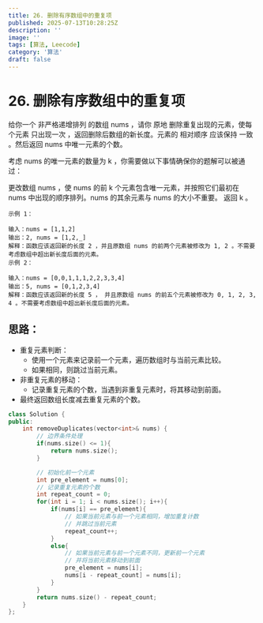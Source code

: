```yaml
---
title: 26. 删除有序数组中的重复项
published: 2025-07-13T10:28:25Z
description: ''
image: ''
tags: [算法, Leecode]
category: '算法'
draft: false
---
```


# 26. 删除有序数组中的重复项

给你一个 非严格递增排列 的数组 nums ，请你 原地 删除重复出现的元素，使每个元素 只出现一次 ，返回删除后数组的新长度。元素的 相对顺序 应该保持 一致 。然后返回 nums 中唯一元素的个数。

考虑 nums 的唯一元素的数量为 k ，你需要做以下事情确保你的题解可以被通过：

更改数组 nums ，使 nums 的前 k 个元素包含唯一元素，并按照它们最初在 nums 中出现的顺序排列。nums 的其余元素与 nums 的大小不重要。
返回 k 。

```
示例 1：

输入：nums = [1,1,2]
输出：2, nums = [1,2,_]
解释：函数应该返回新的长度 2 ，并且原数组 nums 的前两个元素被修改为 1, 2 。不需要考虑数组中超出新长度后面的元素。
示例 2：

输入：nums = [0,0,1,1,1,2,2,3,3,4]
输出：5, nums = [0,1,2,3,4]
解释：函数应该返回新的长度 5 ， 并且原数组 nums 的前五个元素被修改为 0, 1, 2, 3, 4 。不需要考虑数组中超出新长度后面的元素。

```

## 思路：
+ 重复元素判断：
  + 使用一个元素来记录前一个元素，遍历数组时与当前元素比较。
  + 如果相同，则跳过当前元素。
+ 非重复元素的移动：
  + 记录重复元素的个数，当遇到非重复元素时，将其移动到前面。
+ 最终返回数组长度减去重复元素的个数。

```cpp
class Solution {
public:
    int removeDuplicates(vector<int>& nums) {
        // 边界条件处理
        if(nums.size() <= 1){
            return nums.size();
        }

        // 初始化前一个元素
        int pre_element = nums[0];
        // 记录重复元素的个数
        int repeat_count = 0;
        for(int i = 1; i < nums.size(); i++){
            if(nums[i] == pre_element){
                // 如果当前元素与前一个元素相同，增加重复计数
                // 并跳过当前元素
                repeat_count++;
            }
            else{
                // 如果当前元素与前一个元素不同，更新前一个元素
                // 并将当前元素移动到前面
                pre_element = nums[i];
                nums[i - repeat_count] = nums[i];
            }
        }
        return nums.size() - repeat_count;
    }
};
```
